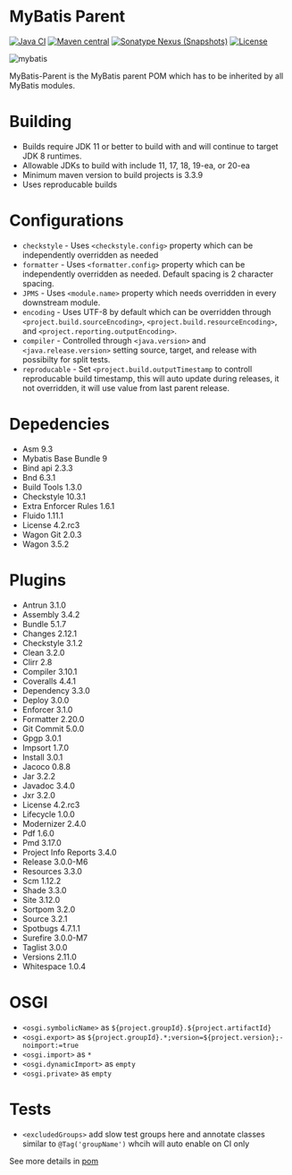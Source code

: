 MyBatis Parent
==============

[![Java CI](https://github.com/mybatis/parent/actions/workflows/ci.yaml/badge.svg)](https://github.com/mybatis/parent/actions/workflows/ci.yaml)
[![Maven central](https://maven-badges.herokuapp.com/maven-central/org.mybatis/mybatis-parent/badge.svg)](https://maven-badges.herokuapp.com/maven-central/org.mybatis/mybatis-parent)
[![Sonatype Nexus (Snapshots)](https://img.shields.io/nexus/s/https/oss.sonatype.org/org.mybatis/mybatis-parent.svg)](https://oss.sonatype.org/content/repositories/snapshots/org/mybatis/mybatis-parent/)
[![License](https://img.shields.io/:license-apache-brightgreen.svg)](https://www.apache.org/licenses/LICENSE-2.0.html)

![mybatis](http://www.mybatis.org/images/mybatis-logo.png)

MyBatis-Parent is the MyBatis parent POM which has to be inherited by all MyBatis modules.

Building
========

- Builds require JDK 11 or better to build with and will continue to target JDK 8 runtimes.
- Allowable JDKs to build with include 11, 17, 18, 19-ea, or 20-ea
- Minimum maven version to build projects is 3.3.9
- Uses reproducable builds

Configurations
==============

- ```checkstyle``` - Uses ```<checkstyle.config>``` property which can be independently overridden as needed
- ```formatter``` - Uses ```<formatter.config>``` property which can be independently overridden as needed.  Default spacing is 2 character spacing.
- ```JPMS``` - Uses ```<module.name>``` property which needs overridden in every downstream module.
- ```encoding``` - Uses UTF-8 by default which can be overridden through ```<project.build.sourceEncoding>```, ```<project.build.resourceEncoding>```, and ```<project.reporting.outputEncoding>```.
- ```compiler``` - Controlled through ```<java.version>``` and ```<java.release.version>``` setting source, target, and release with possibilty for split tests.
- ```reproducable``` - Set ```<project.build.outputTimestamp``` to controll reproducable build timestamp, this will auto update during releases, it not overridden, it will use value from last parent release.

Depedencies
===========

- Asm 9.3
- Mybatis Base Bundle 9
- Bind api 2.3.3
- Bnd 6.3.1
- Build Tools 1.3.0
- Checkstyle 10.3.1
- Extra Enforcer Rules 1.6.1
- Fluido 1.11.1
- License 4.2.rc3
- Wagon Git 2.0.3
- Wagon 3.5.2

Plugins
=======

- Antrun 3.1.0
- Assembly 3.4.2
- Bundle 5.1.7
- Changes 2.12.1
- Checkstyle 3.1.2
- Clean 3.2.0
- Clirr 2.8
- Compiler 3.10.1
- Coveralls 4.4.1
- Dependency 3.3.0
- Deploy 3.0.0
- Enforcer 3.1.0
- Formatter 2.20.0
- Git Commit 5.0.0
- Gpgp 3.0.1
- Impsort 1.7.0
- Install 3.0.1
- Jacoco 0.8.8
- Jar 3.2.2
- Javadoc 3.4.0
- Jxr 3.2.0
- License 4.2.rc3
- Lifecycle 1.0.0
- Modernizer 2.4.0
- Pdf 1.6.0
- Pmd 3.17.0
- Project Info Reports 3.4.0
- Release 3.0.0-M6
- Resources 3.3.0
- Scm 1.12.2
- Shade 3.3.0
- Site 3.12.0
- Sortpom 3.2.0
- Source 3.2.1
- Spotbugs 4.7.1.1
- Surefire 3.0.0-M7
- Taglist 3.0.0
- Versions 2.11.0
- Whitespace 1.0.4

OSGI
====
- ```<osgi.symbolicName>``` as ```${project.groupId}.${project.artifactId}```
- ```<osgi.export>``` as ```${project.groupId}.*;version=${project.version};-noimport:=true```
- ```<osgi.import>``` as ```*```
- ```<osgi.dynamicImport>``` as ```empty```
- ```<osgi.private>``` as ```empty```

Tests
=====
- ```<excludedGroups>``` add slow test groups here and annotate classes similar to ```@Tag('groupName')``` whcih will auto enable on CI only

See more details in [pom](pom.xml)
